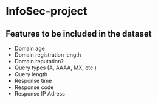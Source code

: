 # InfoSec-project

## Features to be included in the dataset

- Domain age
- Domain registration length
- Domain reputation?
- Query types (A, AAAA, MX, etc.)
- Query length
- Response time
- Response code
- Response IP Adress
